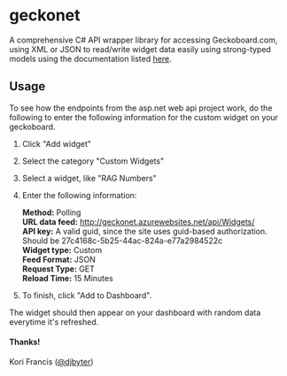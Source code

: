 geckonet
========

A comprehensive C# API wrapper library for accessing Geckoboard.com, using XML or JSON to read/write widget data easily using strong-typed models using the documentation listed [here](http://docs.geckoboard.com/custom-widgets/).

## Usage

To see how the endpoints from the asp.net web api project work, do the following to enter the following information for the custom widget on your geckoboard.

1. Click "Add widget"
2. Select the category "Custom Widgets"
3. Select a widget, like "RAG Numbers"
4. Enter the following information:

	**Method:** Polling  
	**URL data feed:** http://geckonet.azurewebsites.net/api/Widgets/<method name here>  
	**API key:** A valid guid, since the site uses guid-based authorization. Should be 27c4168c-5b25-44ac-824a-e77a2984522c  
	**Widget type:** Custom  
	**Feed Format:** JSON  
	**Request Type:** GET  
	**Reload Time:** 15 Minutes  

5. To finish, click "Add to Dashboard".

The widget should then appear on your dashboard with random data everytime it's refreshed.

#### Thanks!
Kori Francis ([@djbyter](http://twitter.com/djbyter))